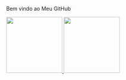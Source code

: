 Bem vindo ao Meu GitHub

<!--
**CarlosEduuhs/CarlosEduuhs** is a ✨ _special_ ✨ repository because its `README.md` (this file) appears on your GitHub profile.

Here are some ideas to get you started:

- 🔭 I’m currently working on ...
- 🌱 I’m currently learning ...
- 👯 I’m looking to collaborate on ...
- 🤔 I’m looking for help with ...
- 💬 Ask me about ...
- 📫 How to reach me: ...
- 😄 Pronouns: ...
- ⚡ Fun fact: ...
-->

<div>
  <a href="https://beacons.ai/CarlosEduuhs">
  <img height="150em" src="https://github-readme-stats.vercel.app/api?username=CarlosEduuhs&theme=chartreuse-dark&show_icons=true"/>
  <img height="150em" src="https://github-readme-stats.vercel.app/api/top-langs/?username=CarlosEduuhs&layout=compact&langs_count=16&theme=chartreuse-dark"/>
</div>
  
